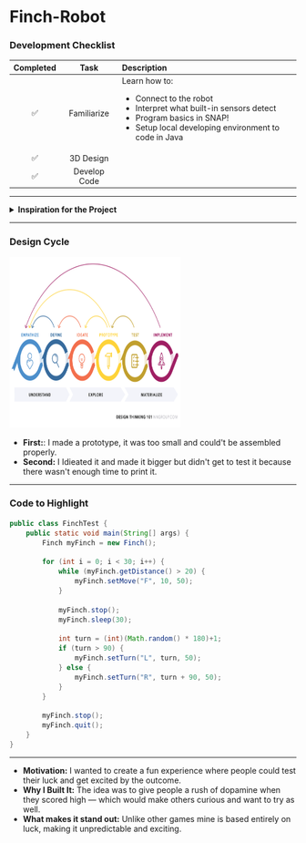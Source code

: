 # Finch-Robot

### Development Checklist

| Completed | Task         | Description |
|:---------:| :-----------:|:------------|
|    ✅     | Familiarize  | Learn how to: <ul><li>Connect to the robot</li><li>Interpret what built-in sensors detect</li><li>Program basics in SNAP!</li><li>Setup local developing environment to code in Java</li></ul>|
|    ✅     | 3D Design    |             |
|    ✅     | Develop Code |             |

---

<details>
<summary><strong>Inspiration for the Project</strong></summary>

I wanted people to test their **luck**!
</details>

---

### Design Cycle
<img src="Design-thinking-diagram.webp" alt="design cycle" width="300" height="300">

- **First:**: I made a prototype, it was too small and could't be assembled properly.
- **Second:** I Idieated it and made it bigger but didn't get to test it because there wasn't enough time to print it.

---

### Code to Highlight
```java
public class FinchTest {
    public static void main(String[] args) {
        Finch myFinch = new Finch();

        for (int i = 0; i < 30; i++) {
            while (myFinch.getDistance() > 20) {
                myFinch.setMove("F", 10, 50);
            }

            myFinch.stop();
            myFinch.sleep(30);

            int turn = (int)(Math.random() * 180)+1;
            if (turn > 90) {
                myFinch.setTurn("L", turn, 50);
            } else {
                myFinch.setTurn("R", turn + 90, 50);
            }
        }

        myFinch.stop();
        myFinch.quit();
    }
}
```

---


- **Motivation:** I wanted to create a fun experience where people could test their luck and get excited by the outcome.
- **Why I Built It:** The idea was to give people a rush of dopamine when they scored high — which would make others curious and want to try as well.
- **What makes it stand out:** Unlike other games mine is based entirely on luck, making it unpredictable and exciting.

